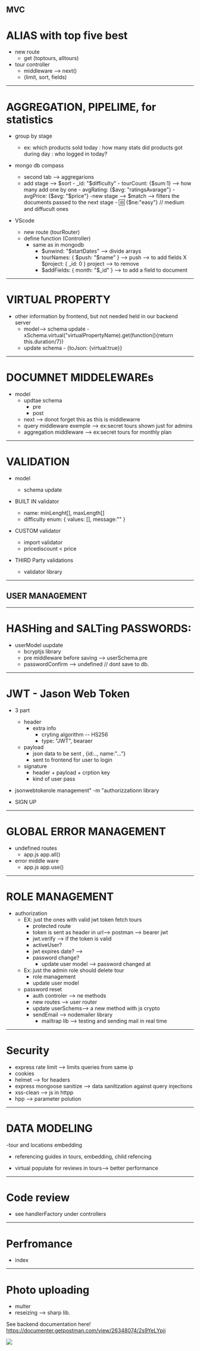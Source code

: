## MVC

# ALIAS with top five best

- new route
  - get (toptours, alltours)
- tour controller
  - middleware --> next()
  - (limit, sort, fields)

---

# AGGREGATION, PIPELIME, for statistics

- group by stage

  - ex: which products sold today
    : how many stats did products got during day
    : who logged in today?

- mongo db compass

  - second tab --> aggregarions
  - add stage --> $sort
            - _id: "$difficulty" - tourCount: {$sum:1} --> how many add one by one
            - avgRating: {$avg: "ratingsAvarage"} - avgPrice: {$avg: "$price"}
    -new stage --> $match --> filters the documents passed to the next stage
            - :id: {$ne:"easy"} // medium and diffucult ones

- VScode
  - new route (tourRouter)
  - define function (Controller)
    - same as in mongodb
      - $unwind: "$startDates" --> divide arrays
      - tourNames: { $push: "$name" } --> push --> to add fields X $project: { \_id: 0 } project --> to remove
      - $addFields: { month: "$\_id" } --> to add a field to document

---

# VIRTUAL PROPERTY

- other information by frontend, but not needed held in our backend server
  - model--> schema update - xSchema.virtual("virtualPropertyName).get(function(){return this.duration/7})
  - update schema - {toJson: {virtual:true}}

---

# DOCUMNET MIDDELEWAREs

- model
  - updtae schema
    - pre
    - post
  - next --> donot forget this as this is middlewarre
  - query middleware exemple --> ex:secret tours shown just for admins
  - aggregation middleware --> ex:secret tours for monthly plan

---

# VALIDATION

- model

  - schema update

- BUILT IN validator

  - name: minLenght[], maxLength[]
  - difficulty enum: {
    values: [],
    message:""
    }

- CUSTOM validator

  - import validator
  - pricediscount < price

- THIRD Party validations
  - validator library

---

## USER MANAGEMENT

---

# HASHing and SALTing PASSWORDS:

- userModel uupdate
  - bcryptjs library
  - pre middleware before saving --> userSchema.pre
  - passwordConfirm --> undefined // dont save to db.

---

# JWT - Jason Web Token

- 3 part
  - header
    - extra info
      - cryting algorithm -- HS256
      - type: "JWT", bearaer
  - payload
    - json data to be sent , {id:.., name:"..."}
    - sent to frontend for user to login
  - signature
    - header + payload + crption key
    - kind of user pass
- jsonwebtokerole management" -m "authorizzationn library

- SIGN UP

---

# GLOBAL ERROR MANAGEMENT

- undefined routes
  - app.js app.all()
- error middle ware
  - app.js app.use()

---

# ROLE MANAGEMENT

- authorization
  - EX: just the ones with valid jwt token fetch tours
    - protected route
    - token is sent as header in url--> postman --> bearer
      jwt
    - jwt.verify --> if the token is valid
    - activeUser?
    - jwt expires date? -->
    - password change?
      - update user model --> password changed at
  - Ex: just the admin role should delete tour
    - role management
    - update user model
  - password reset
    - auth controler --> ne methods
    - new routes --> user router
    - update userSchems--> a new method with js crypto
    - sendEmail --> nodemailer library
      - mailtrap lib --> testing and sending mail in real time

---

# Security

- express rate limit --> limits queries from same ip
- cookies
- helmet --> for headers
- express mongoose sanitize --> data sanitization against query injections
- xss-clean --> js in httpp
- hpp --> parameter polution

---

# DATA MODELING

-tour and locations embedding

- referencing guides in tours, embedding, child refencing

- virtual populate for reviews in tours--> better performance

---

# Code review

- see handlerFactory under controllers

---

# Perfromance

- index

---

# Photo uploading

- multer
- reseizing --> sharp lib.

See backend documentation here!
https://documenter.getpostman.com/view/26348074/2s9YeLYpji

![](tour-backend.png)
